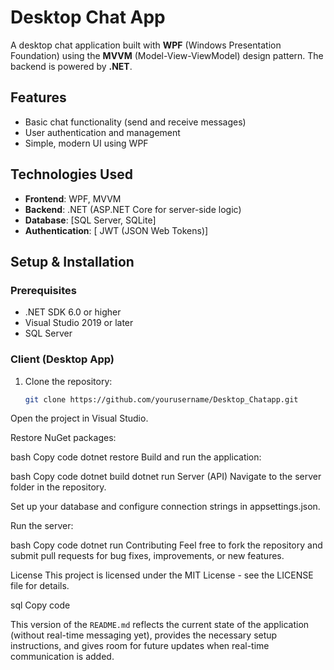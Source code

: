 # Desktop Chat App

A desktop chat application built with **WPF** (Windows Presentation Foundation) using the **MVVM** (Model-View-ViewModel) design pattern. The backend is powered by **.NET**.

## Features

- Basic chat functionality (send and receive messages)
- User authentication and management
- Simple, modern UI using WPF

## Technologies Used

- **Frontend**: WPF, MVVM
- **Backend**: .NET (ASP.NET Core for server-side logic)
- **Database**: [SQL Server, SQLite]
- **Authentication**: [ JWT (JSON Web Tokens)]

## Setup & Installation

### Prerequisites

- .NET SDK 6.0 or higher
- Visual Studio 2019 or later
- SQL Server 

### Client (Desktop App)

1. Clone the repository:
   ```bash
   git clone https://github.com/yourusername/Desktop_Chatapp.git
Open the project in Visual Studio.

Restore NuGet packages:

bash
Copy code
dotnet restore
Build and run the application:

bash
Copy code
dotnet build
dotnet run
Server (API)
Navigate to the server folder in the repository.

Set up your database and configure connection strings in appsettings.json.

Run the server:

bash
Copy code
dotnet run
Contributing
Feel free to fork the repository and submit pull requests for bug fixes, improvements, or new features.

License
This project is licensed under the MIT License - see the LICENSE file for details.

sql
Copy code

This version of the `README.md` reflects the current state of the application (without real-time  messaging yet), provides the necessary setup instructions, and gives room for future updates when real-time communication is added.

